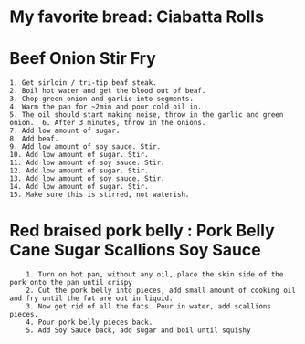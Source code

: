 # My favorite bread: Ciabatta Rolls 
# Beef Onion Stir Fry
	1. Get sirloin / tri-tip beaf steak.
	2. Boil hot water and get the blood out of beaf. 
	3. Chop green onion and garlic into segments.
	4. Warm the pan for ~2min and pour cold oil in.
	5. The oil should start making noise, throw in the garlic and green onion.	6. After 3 minutes, throw in the onions. 
	7. Add low amount of sugar. 
	8. Add beaf.
	9. Add low amount of soy sauce. Stir.
	10. Add low amount of sugar. Stir.
	11. Add low amount of soy sauce. Stir.
	12. Add low amount of sugar. Stir.
	13. Add low amount of soy sauce. Stir.
	14. Add low amount of sugar. Stir.
	15. Make sure this is stirred, not waterish.

# Red braised pork belly : Pork Belly Cane Sugar Scallions Soy Sauce
		1. Turn on hot pan, without any oil, place the skin side of the pork onto the pan until crispy
		2. Cut the pork belly into pieces, add small amount of cooking oil and fry until the fat are out in liquid.
		3. Now get rid of all the fats. Pour in water, add scallions pieces. 
		4. Pour pork belly pieces back.
		5. Add Soy Sauce back, add sugar and boil until squishy
